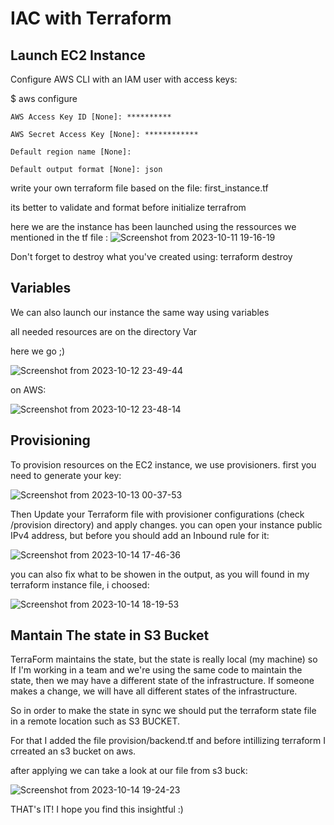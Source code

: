 # IAC with Terraform

## Launch EC2 Instance

Configure AWS CLI with an IAM user with access keys:

$ aws configure

    AWS Access Key ID [None]: **********

    AWS Secret Access Key [None]: ************

    Default region name [None]: 

    Default output format [None]: json


write your own terraform file based on the file: first_instance.tf 

its better to validate and format before initialize terrafrom

here we are the instance has been launched using the ressources we mentioned in the tf file :
![Screenshot from 2023-10-11 19-16-19](https://github.com/chaima-elm/terraform-scripts/assets/70073617/618ed93e-1150-486b-a967-4243eb46d16b)

Don't forget to destroy what you've created using: terraform destroy

## Variables

We can also launch our instance the same way using variables

all needed resources are on the directory Var 

here we go ;)

![Screenshot from 2023-10-12 23-49-44](https://github.com/chaima-elm/terraform-scripts/assets/70073617/4325a479-d825-4c2f-a72a-4741986a8f67)

on AWS:

![Screenshot from 2023-10-12 23-48-14](https://github.com/chaima-elm/terraform-scripts/assets/70073617/1656397e-f273-491a-974c-0ded324385c7)

## Provisioning
To provision resources on the EC2 instance, we use provisioners. 
first you need to generate your key:

![Screenshot from 2023-10-13 00-37-53](https://github.com/chaima-elm/terraform-scripts/assets/70073617/239e5f51-49fb-4df8-ac5c-7177d0fc45ac)
 
Then Update your Terraform file with provisioner configurations (check /provision directory) and apply changes.
you can open your instance public IPv4 address, but before you should add an Inbound rule for it:

![Screenshot from 2023-10-14 17-46-36](https://github.com/chaima-elm/terraform-scripts/assets/70073617/8d749486-d5e8-4314-b7ec-ed2a5bb50e69)

you can also fix what to be showen in the output, as you will found in my terraform instance file, i choosed:

![Screenshot from 2023-10-14 18-19-53](https://github.com/chaima-elm/terraform-scripts/assets/70073617/def84b22-71d2-4c9a-8c1e-bd054c6fc25d)

## Mantain The state in S3 Bucket

TerraForm maintains the state, but the state is really local (my machine) so If I'm working in a team and we're using the same code to maintain the state, then we may have a different state of the infrastructure. If someone makes a change, we will have all different states of the infrastructure.

So in order to make the state in sync we should put the terraform state file in a remote location such as S3 BUCKET.

For that I added the file provision/backend.tf and before intillizing terraform I crreated an s3 bucket on aws.

after applying we can take a look at our file from s3 buck:

![Screenshot from 2023-10-14 19-24-23](https://github.com/chaima-elm/terraform-scripts/assets/70073617/91b0af3d-96b2-455a-a5d6-fe5cebd3e257)


THAT's IT! I hope you find this insightful :)
